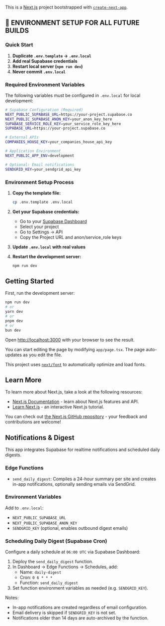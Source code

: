 This is a [Next.js](https://nextjs.org) project bootstrapped with [`create-next-app`](https://nextjs.org/docs/app/api-reference/cli/create-next-app).

## 🧠 ENVIRONMENT SETUP FOR ALL FUTURE BUILDS

### Quick Start

1. **Duplicate `.env.template` → `.env.local`**
2. **Add real Supabase credentials**
3. **Restart local server (`npm run dev`)**
4. **Never commit `.env.local`**

### Required Environment Variables

The following variables must be configured in `.env.local` for local development:

```bash
# Supabase Configuration (Required)
NEXT_PUBLIC_SUPABASE_URL=https://your-project.supabase.co
NEXT_PUBLIC_SUPABASE_ANON_KEY=your_anon_key_here
SUPABASE_SERVICE_ROLE_KEY=your_service_role_key_here
SUPABASE_URL=https://your-project.supabase.co

# External APIs
COMPANIES_HOUSE_KEY=your_companies_house_api_key

# Application Environment
NEXT_PUBLIC_APP_ENV=development

# Optional: Email notifications
SENDGRID_KEY=your_sendgrid_api_key
```

### Environment Setup Process

1. **Copy the template file:**
   ```bash
   cp .env.template .env.local
   ```

2. **Get your Supabase credentials:**
   - Go to your [Supabase Dashboard](https://supabase.com/dashboard)
   - Select your project
   - Go to Settings → API
   - Copy the Project URL and anon/service_role keys

3. **Update `.env.local` with real values**

4. **Restart the development server:**
   ```bash
   npm run dev
   ```

## Getting Started

First, run the development server:

```bash
npm run dev
# or
yarn dev
# or
pnpm dev
# or
bun dev
```

Open [http://localhost:3000](http://localhost:3000) with your browser to see the result.

You can start editing the page by modifying `app/page.tsx`. The page auto-updates as you edit the file.

This project uses [`next/font`](https://nextjs.org/docs/app/building-your-application/optimizing/fonts) to automatically optimize and load fonts.

## Learn More

To learn more about Next.js, take a look at the following resources:

- [Next.js Documentation](https://nextjs.org/docs) - learn about Next.js features and API.
- [Learn Next.js](https://nextjs.org/learn) - an interactive Next.js tutorial.

You can check out [the Next.js GitHub repository](https://github.com/vercel/next.js) - your feedback and contributions are welcome!

## Notifications & Digest

This app integrates Supabase for realtime notifications and scheduled daily digests.

### Edge Functions

- `send_daily_digest`: Compiles a 24-hour summary per site and creates in-app notifications, optionally sending emails via SendGrid.

### Environment Variables

Add to `.env.local`:

- `NEXT_PUBLIC_SUPABASE_URL`
- `NEXT_PUBLIC_SUPABASE_ANON_KEY`
- `SENDGRID_KEY` (optional, enables outbound digest emails)

### Scheduling Daily Digest (Supabase Cron)

Configure a daily schedule at `06:00 UTC` via Supabase Dashboard:

1. Deploy the `send_daily_digest` function.
2. In Dashboard → Edge Functions → Schedules, add:
   - Name: `daily-digest`
   - Cron: `0 6 * * *`
   - Function: `send_daily_digest`
3. Set function environment variables as needed (e.g. `SENDGRID_KEY`).

Notes:

- In-app notifications are created regardless of email configuration.
- Email delivery is skipped if `SENDGRID_KEY` is not set.
- Notifications older than 14 days are auto-archived by the function.
